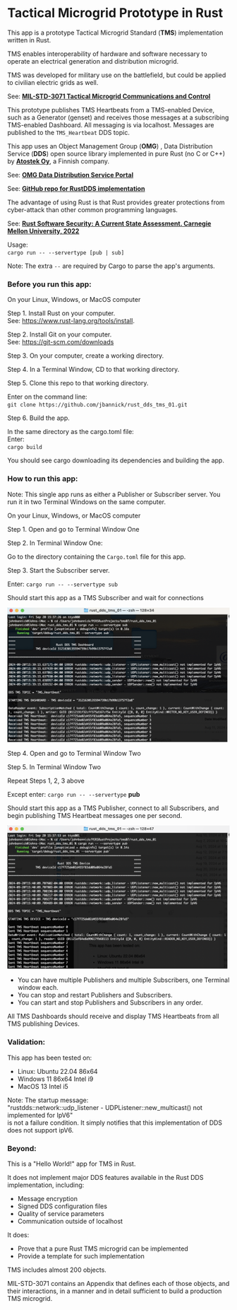 # Tactical Microgrid Prototype in Rust
This app is a prototype Tactical Microgrid Standard (**TMS**) implementation written in Rust.  

TMS enables interoperability of hardware and software necessary to operate an electrical generation and distribution microgrid.  

TMS was developed for military use on the battlefield, but could be applied to civilian electric grids as well.  

See: **[MIL-STD-3071 Tactical Microgrid Communications and Control](https://quicksearch.dla.mil/qsDocDetails.aspx?ident_number=285095)**

This prototype publishes TMS Heartbeats from a TMS-enabled Device, such as a Generator (genset) and receives those messages at a subscribing TMS-enabled Dashboard. All messaging is via localhost. Messages are published to the `TMS_Heartbeat` DDS topic.

This app uses an Object Management Group (**OMG**) , Data Distribution Service (**DDS**) open source library implemented in pure Rust (no C or C++) by **[Atostek Oy](https://atostek.com/en/company/#yhteys)**, a Finnish company.  

See: **[OMG Data Distribution Service Portal](https://www.omg.org/omg-dds-portal/)**  


See: **[GitHub repo for RustDDS implementation](https://github.com/jhelovuo/RustDDS)** 

The advantage of using Rust is that Rust provides greater protections from cyber-attack than other common programming languages.  

See: **[Rust Software Security: A Current State Assessment. Carnegie Mellon University, 2022](https://insights.sei.cmu.edu/blog/rust-software-security-a-current-state-assessment/)**  

Usage:  
  `cargo run -- --servertype [pub | sub]`  

Note: The extra `--` are required by Cargo to parse the app's arguments.  

### Before you run this app:
On your Linux, Windows, or MacOS computer  

Step 1. Install Rust on your computer.  
See: https://www.rust-lang.org/tools/install.  

Step 2. Install Git on your computer.  
See: https://git-scm.com/downloads

Step 3. On your computer, create a working directory.  

Step 4. In a Terminal Window, CD to that working directory.  

Step 5. Clone this repo to that working directory.

Enter on the command line:  
`git clone https://github.com/jbannick/rust_dds_tms_01.git`  

Step 6. Build the app. 

In the same directory as the cargo.toml file:  
Enter:  
`cargo build`  

You should see cargo downloading its dependencies and building the app.  

### How to run this app:  

Note: This single app runs as either a Publisher or Subscriber server.  You run it in two Terminal Windows on the same computer.  
 
On your Linux, Windows, or MacOS computer  

Step 1. Open and go to Terminal Window One  

Step 2. In Terminal Window One: 

Go to the directory containing the `Cargo.toml` file for this app. 
  
Step 3. Start the Subscriber server. 

Enter:
`cargo run -- --servertype sub`  

Should start this app as a TMS Subscriber and wait for connections  

![Subscriber](TmsServerSub.png "Subscriber")

Step 4. Open and go to Terminal Window Two  

Step 5. In Terminal Window Two  

Repeat Steps 1, 2, 3 above  

Except enter: `cargo run -- --servertype` **pub**    

Should start this app as a TMS Publisher, connect to all Subscribers, and begin publishing TMS Heartbeat messages one per second.  

![Publisher](TmsServerPub.png "Publisher")        
        
* You can have multiple Publishers and multiple Subscribers, one Terminal window each.  
* You can stop and restart Publishers and Subscribers.  
* You can start and stop Publishers and Subscribers in any order.  

All TMS Dashboards should receive and display TMS Heartbeats from all TMS publishing Devices. 
### Validation:
This app has been tested on:

* Linux: Ubuntu 22.04 86x64  
* Windows 11 86x64 Intel i9  
* MacOS 13 Intel i5

Note: The startup message:  
"rustdds::network::udp_listener - UDPListener::new_multicast() not implemented for IpV6"  
is not a failure condition. It simply notifies that this implementation of DDS does not support ipV6.

### Beyond:  

This is a "Hello World!" app for TMS in Rust.  

It does not implement major DDS features available in the Rust DDS implementation, including:  

* Message encryption  
* Signed DDS configuration files  
* Quality of service parameters  
* Communication outside of localhost  

It does:

* Prove that a pure Rust TMS microgrid can be implemented  
* Provide a template for such implementation  

TMS includes almost 200 objects.  

MIL-STD-3071 contains an Appendix that defines each of those objects, and their interactions, in a manner and in detail sufficient to build a production TMS microgrid.
